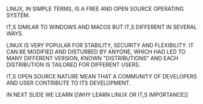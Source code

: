 
LINUX, IN SIMPLE TERMS, IS A FREE AND OPEN SOURCE OPERATING SYSTEM.

IT,S SIMILAR TO WINDOWS AND MACOS BUT IT,S DIFFERENT IN SEVERAL WAYS.

LINUX IS VERY POPULAR FOR STABILITY, SECURITY AND FLEXIBILITY. IT CAN BE MODIFIED AND DISTURBED BY ANYONE, WHICH HAD LED TO MANY DIFFERENT VERSION, KNOWN "DISTRIBUTIONS" AND EACH DISTRIBUTION IS TAILORED FOR DIFFERENT USERS.

IT,S OPEN SOURCE NATURE MEAN THAT A COMMUNITY OF DEVELOPERS AND USER CONTRIBUTE TO ITS DEVELOPMENT.

IN NEXT SLIDE WE LEARN [[WHY LEARN LINUX OR  IT,S IMPORTANCE]]
